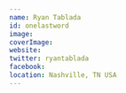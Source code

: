 ```yaml
---
name: Ryan Tablada
id: onelastword
image:
coverImage:
website:
twitter: ryantablada
facebook:
location: Nashville, TN USA
---
```

